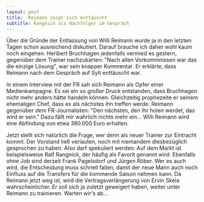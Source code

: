 ```yaml
---
layout: post
title:  Reimann zeigt sich enttäuscht
subtitle: Rangnick als Nachfolger im Gespräch
---
```


Über die Gründe der Entlassung von Willi Reimann wurde ja in den letzten Tagen schon ausreichend diskutiert. Darauf brauche ich daher wohl kaum noch eingehen. Heribert Bruchhagen jedenfalls vermied es gestern, gegenüber dem Trainer nachzukarten: "Nach allen Vorkommnissen war das die einzige Lösung", war sein knapper Kommentar. Er erklärte, dass Reimann nach dem Gespräch auf Sylt enttäuscht war.

In einem Interview mit der FR sah sich Reimann als Opfer einer Medienkampagne. Es sei ein so großer Druck entstanden, dass Bruchhagen nicht mehr anders hätte handeln können. Gleichzeitig prophezeite er seinem ehemaligen Chef, dass es als nächstes ihn treffen werde. Reimann gegenüber dem FR-Journalisten: "Den nächsten, den Ihr holen werdet, das wird er sein." Dazu fällt mir wahrlich nichts mehr ein... Willi Reimann wird eine Abfindung von etwa 380.000 Euro erhalten.

Jetzt stellt sich natürlich die Frage, wer denn als neuer Trainer zur Eintracht kommt. Der Vorstand ließ verlauten, noch mit niemandem diesbezüglich gesprochen zu haben. Also darf spekuliert werden: Auf dem Markt ist beispielsweise Ralf Rangnick, der häufig als Favorit genannt wird. Ebenfalls ohne Job sind derzeit Frank Pagelsdorf und Jürgen Röber. Wer es auch wird, die Entscheidung muss schnell fallen, damit der neue Mann auch noch Einfluss auf die Transfers für die kommende Saison nehmen kann. Da Reimann jetzt weg ist, wird die Vertragsverlängerung von Ervin Skela wahrscheinlicher. Er soll sich ja zuletzt geweigert haben, weiter unter Reimann zu trainieren. Warten wir's ab...

